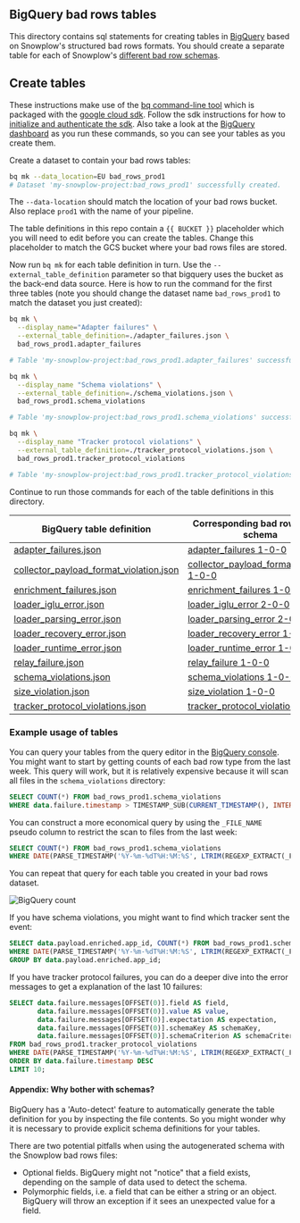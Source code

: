 ## BigQuery bad rows tables

This directory contains sql statements for creating tables in [BigQuery][bigquery home] based on Snowplow's structured bad rows formats.
You should create a separate table for each of Snowplow's [different bad row schemas][all badrow schemas].

## Create tables

These instructions make use of the [bq command-line tool][bq docs] which is packaged with the [google cloud sdk][sdk docs].
Follow the sdk instructions for how to [initialize and authenticate the sdk][sdk init].
Also take a look at the [BigQuery dashboard][bq console] as you run these commands, so you can see your tables as you create them.

Create a dataset to contain your bad rows tables:

```bash
bq mk --data_location=EU bad_rows_prod1
# Dataset 'my-snowplow-project:bad_rows_prod1' successfully created.
```

The `--data-location` should match the location of your bad rows bucket.  Also replace `prod1` with the name of your pipeline.

The table definitions in this repo contain a `{{ BUCKET }}` placeholder which you will need to edit before you can create the tables.
Change this placeholder to match the GCS bucket where your bad rows files are stored.

Now run `bq mk` for each table definition in turn.  Use the `--external_table_definition` parameter so that bigquery uses the bucket as the back-end data source.
Here is how to run the command for the first three tables (note you should change the dataset name `bad_rows_prod1` to match the dataset you just created):

```bash
bq mk \
  --display_name="Adapter failures" \
  --external_table_definition=./adapter_failures.json \
  bad_rows_prod1.adapter_failures

# Table 'my-snowplow-project:bad_rows_prod1.adapter_failures' successfully created.

bq mk \
  --display_name "Schema violations" \
  --external_table_definition=./schema_violations.json \
  bad_rows_prod1.schema_violations

# Table 'my-snowplow-project:bad_rows_prod1.schema_violations' successfully created.

bq mk \
  --display_name "Tracker protocol violations" \
  --external_table_definition=./tracker_protocol_violations.json \
  bad_rows_prod1.tracker_protocol_violations

# Table 'my-snowplow-project:bad_rows_prod1.tracker_protocol_violations' successfully created.
```

Continue to run those commands for each of the table definitions in this directory.

| BigQuery table definition | Corresponding bad rows JSON schema |
| - | - |
| [adapter_failures.json](adapter_failures.json) | [adapter_failures 1-0-0] |
| [collector_payload_format_violation.json](collector_payload_format_violation.json) | [collector_payload_format_violation 1-0-0] |
| [enrichment_failures.json](enrichment_failures.json) | [enrichment_failures 1-0-0] |
| [loader_iglu_error.json](loader_iglu_error.json) | [loader_iglu_error 2-0-0] |
| [loader_parsing_error.json](loader_parsing_error.json) | [loader_parsing_error 2-0-0] |
| [loader_recovery_error.json](loader_recovery_error.json) | [loader_recovery_error 1-0-0] |
| [loader_runtime_error.json](loader_runtime_error.json) | [loader_runtime_error 1-0-1] |
| [relay_failure.json](relay_failure.json) | [relay_failure 1-0-0] |
| [schema_violations.json](schema_violations.json) | [schema_violations 1-0-0] |
| [size_violation.json](size_violation.json) | [size_violation 1-0-0] |
| [tracker_protocol_violations.json](tracker_protocol_violations.json) | [tracker_protocol_violations 1-0-0] |

### Example usage of tables

You can query your tables from the query editor in the [BigQuery console][bq console].  You might want to start by getting counts of each bad row type from the last week. This query will work, but it is relatively expensive because it will scan all files in the `schema_violations` directory:

```sql
SELECT COUNT(*) FROM bad_rows_prod1.schema_violations
WHERE data.failure.timestamp > TIMESTAMP_SUB(CURRENT_TIMESTAMP(), INTERVAL 7 DAY);
```

You can construct a more economical query by using the `_FILE_NAME` pseudo column to restrict the scan to files from the last week:

```sql
SELECT COUNT(*) FROM bad_rows_prod1.schema_violations
WHERE DATE(PARSE_TIMESTAMP('%Y-%m-%dT%H:%M:%S', LTRIM(REGEXP_EXTRACT(_FILE_NAME, 'output-[0-9]+-[0-9]+-[0-9]+T[0-9]+:[0-9]+:[0-9]+'), 'output-'))) >= DATE_SUB(CURRENT_DATE, INTERVAL 7 DAY);
```

You can repeat that query for each table you created in your bad rows dataset.

![BigQuery count](https://github.com/snowplow-incubator/snowplow-badrows-tables/wiki/images/bigquery-count.png)

If you have schema violations, you might want to find which tracker sent the event:

```sql
SELECT data.payload.enriched.app_id, COUNT(*) FROM bad_rows_prod1.schema_violations
WHERE DATE(PARSE_TIMESTAMP('%Y-%m-%dT%H:%M:%S', LTRIM(REGEXP_EXTRACT(_FILE_NAME, 'output-[0-9]+-[0-9]+-[0-9]+T[0-9]+:[0-9]+:[0-9]+'), 'output-'))) >= DATE_SUB(CURRENT_DATE, INTERVAL 7 DAY)
GROUP BY data.payload.enriched.app_id;
```

If you have tracker protocol failures, you can do a deeper dive into the error messages to get a explanation of the last 10 failures:

```sql
SELECT data.failure.messages[OFFSET(0)].field AS field,
       data.failure.messages[OFFSET(0)].value AS value,
       data.failure.messages[OFFSET(0)].expectation AS expectation,
       data.failure.messages[OFFSET(0)].schemaKey AS schemaKey,
       data.failure.messages[OFFSET(0)].schemaCriterion AS schemaCriterion
FROM bad_rows_prod1.tracker_protocol_violations
WHERE DATE(PARSE_TIMESTAMP('%Y-%m-%dT%H:%M:%S', LTRIM(REGEXP_EXTRACT(_FILE_NAME, 'output-[0-9]+-[0-9]+-[0-9]+T[0-9]+:[0-9]+:[0-9]+'), 'output-'))) >= DATE_SUB(CURRENT_DATE, INTERVAL 7 DAY)
ORDER BY data.failure.timestamp DESC
LIMIT 10;
```

#### Appendix: Why bother with schemas?

BigQuery has a 'Auto-detect' feature to automatically generate the table definition for you by inspecting the file contents.
So you might wonder why it is necessary to provide explicit schema definitions for your tables.

There are two potential pitfalls when using the autogenerated schema with the Snowplow bad rows files:

* Optional fields. BigQuery might not "notice" that a field exists, depending on the sample of data used to detect the schema.
* Polymorphic fields, i.e. a field that can be either a string or an object. BigQuery will throw an exception if it sees an unexpected value for a field.

[bigquery home]: https://cloud.google.com/bigquery
[all badrow schemas]: https://github.com/snowplow/iglu-central/tree/master/schemas/com.snowplowanalytics.snowplow.badrows
[bq docs]: https://cloud.google.com/bigquery/docs/bq-command-line-tool
[bq console]: https://console.cloud.google.com/bigquery
[sdk docs]: https://cloud.google.com/sdk/docs
[sdk init]: https://cloud.google.com/sdk/docs/initializing

[adapter_failures 1-0-0]: https://github.com/snowplow/iglu-central/blob/master/schemas/com.snowplowanalytics.snowplow.badrows/adapter_failures/jsonschema/1-0-0
[collector_payload_format_violation 1-0-0]: https://github.com/snowplow/iglu-central/blob/master/schemas/com.snowplowanalytics.snowplow.badrows/collector_payload_format_violation/jsonschema/1-0-0
[enrichment_failures 1-0-0]: https://github.com/snowplow/iglu-central/blob/master/schemas/com.snowplowanalytics.snowplow.badrows/enrichment_failures/jsonschema/1-0-0
[loader_iglu_error 2-0-0]: https://github.com/snowplow/iglu-central/blob/master/schemas/com.snowplowanalytics.snowplow.badrows/loader_iglu_error/jsonschema/2-0-0
[loader_parsing_error 2-0-0]: https://github.com/snowplow/iglu-central/blob/master/schemas/com.snowplowanalytics.snowplow.badrows/loader_parsing_error/jsonschema/2-0-0
[loader_recovery_error 1-0-0]: https://github.com/snowplow/iglu-central/blob/master/schemas/com.snowplowanalytics.snowplow.badrows/loader_recovery_error/jsonschema/1-0-0
[loader_runtime_error 1-0-1]: https://github.com/snowplow/iglu-central/blob/master/schemas/com.snowplowanalytics.snowplow.badrows/loader_runtime_error/jsonschema/1-0-1
[relay_failure 1-0-0]: https://github.com/snowplow/iglu-central/blob/master/schemas/com.snowplowanalytics.snowplow.badrows/relay_failure/jsonschema/1-0-0
[schema_violations 1-0-0]: https://github.com/snowplow/iglu-central/blob/master/schemas/com.snowplowanalytics.snowplow.badrows/schema_violations/jsonschema/1-0-0
[size_violation 1-0-0]: https://github.com/snowplow/iglu-central/blob/master/schemas/com.snowplowanalytics.snowplow.badrows/size_violation/jsonschema/1-0-0
[tracker_protocol_violations 1-0-0]: https://github.com/snowplow/iglu-central/blob/master/schemas/com.snowplowanalytics.snowplow.badrows/tracker_protocol_violations/jsonschema/1-0-0
